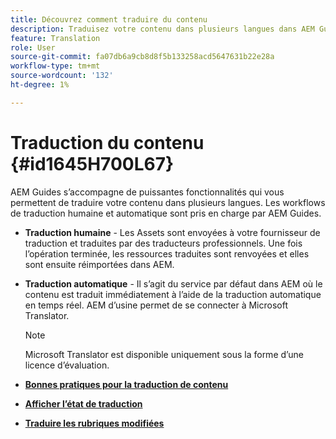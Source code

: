 ```yaml
---
title: Découvrez comment traduire du contenu
description: Traduisez votre contenu dans plusieurs langues dans AEM Guides. Découvrez les workflows de traduction humaine et automatique.
feature: Translation
role: User
source-git-commit: fa07db6a9cb8d8f5b133258acd5647631b22e28a
workflow-type: tm+mt
source-wordcount: '132'
ht-degree: 1%

---
```


# Traduction du contenu {#id1645H700L67}

AEM Guides s’accompagne de puissantes fonctionnalités qui vous permettent de traduire votre contenu dans plusieurs langues. Les workflows de traduction humaine et automatique sont pris en charge par AEM Guides.

- **Traduction humaine** - Les Assets sont envoyées à votre fournisseur de traduction et traduites par des traducteurs professionnels. Une fois l’opération terminée, les ressources traduites sont renvoyées et elles sont ensuite réimportées dans AEM.

- **Traduction automatique** - Il s’agit du service par défaut dans AEM où le contenu est traduit immédiatement à l’aide de la traduction automatique en temps réel. AEM d’usine permet de se connecter à Microsoft Translator.

  >[!NOTE]
  >
  > Microsoft Translator est disponible uniquement sous la forme d’une licence d’évaluation.


- **[Bonnes pratiques pour la traduction de contenu](translation-first-time.md)**

- **[Afficher l’état de traduction](translation-view-trans-state-6234.md)**

- **[Traduire les rubriques modifiées](translation-modified-topics-6234.md)**
